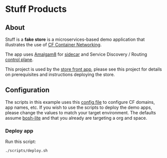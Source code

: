 # Stuff Products
## About
Stuff is a **fake store** is a microservices-based demo application that illustrates the use of [CF Container Networking](https://github.com/cloudfoundry-incubator/netman-release).

The app uses [Amalgam8](http://amalagam8.io) for [sidecar](https://www.amalgam8.io/docs/sidecar) and Service Discovery / Routing [control plane](https://www.amalgam8.io/docs/control-plane).

This project is used by the [store front app](https://github.com/markstgodard/stuff), please see this project for details on prerequisites and instructions deploying the store.

## Configuration
The scripts in this example uses this [config file](./scripts/cf.cfg) to configure CF domains, app names, etc.
If you wish to use the scripts to deploy the demo apps, please change the values to match your target environment.
The defaults assume [bosh-lite](https://github.com/cloudfoundry/bosh-lite) and that you already are targeting a org and space.

### Deploy app

Run this script:
```sh
./scripts/deploy.sh
```

